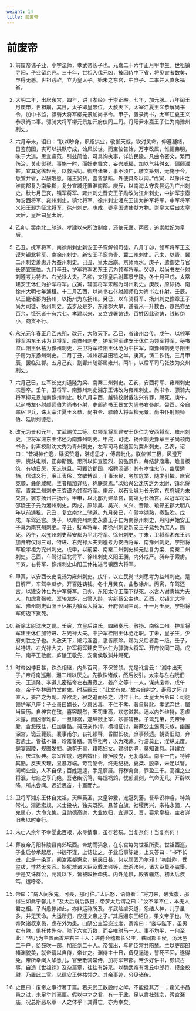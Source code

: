 ```yaml
---
weight: 14
title: 前废帝
---
```


# 前废帝

1. <span id="前废帝-1"></span>
前废帝讳子业，小字法师，孝武帝长子也。元嘉二十六年正月甲申生。世祖镇寻阳，子业留京邑。三十年，世祖入伐元凶，被囚侍中下省，将见害者数矣，卒得无恙。世祖践祚，立为皇太子。始未之东宫，中庶子、二率并入直永福省。

2. <span id="前废帝-2"></span>
大明二年，出居东宫。四年，讲《孝经》于崇正殿。七年，加元服。八年闰王月庚申，世祖崩，其日，太子即皇帝位。大赦天下。太宰江夏王义恭解尚书令，加中书监，骠骑大将军柳元景加尚书令。甲子，置录尚书，太宰江夏王义恭录尚书事。骠骑大将军柳元景加开府仪同三司。丹阳尹永嘉王子仁为南豫州刺史。

3. <span id="前废帝-3"></span>
六月辛未，诏曰：“朕以眇身，夙绍洪业，敬御天威，钦对灵命。仰遵凝绪，日鉴前图，实可以拱默守成，诒风长世。而宝位告始，万宇改属，惟德弗明，昧于大道。思宣睿范，引兹简恤，可具询执事，详访民隐。凡曲令密文，繁而伤治，关市僦税，事施一时，而奸吏舞文，妄兴威福，加以气纬舛玄，偏颇滋甚。宜其宽徭轻宪，以救民切。御府诸署，事不须广，雕文篆刻，无施于今。悉宜并省，以酬氓愿。藩王贸货，壹皆禁断。外便具条以闻。”戊寅，以豫州之淮南郡复为南梁郡，复分宣城还置淮南郡。庚辰，以南海太守袁昙远为广州刺史。秋七月己亥，镇军将军、雍州刺史晋安王子勋改为江州刺史，中护军宗悫为安西将军、雍州刺史，镇北将军、徐州刺史湘东王讳为护军将军，中军将军义阳王昶为征北将军、徐州刺史。庚戌，婆皇国遣使献方物。崇皇太后曰太皇太后，皇后曰皇太后。

4. <span id="前废帝-4"></span>
乙卯，罢南北二驰道。孝建以来所改制度，还依元嘉。丙辰，追崇献妃为皇后。

5. <span id="前废帝-5"></span>
乙丑，抚军将军、南徐州刺史新安王子鸾解领司徒。八月丁卯，领军将军王玄谟为镇北将军、南徐州刺史。新安王子鸾为青、冀二州刺史。己未，以青、冀二州刺史萧惠开为益州刺史。己丑，皇太后崩。京师雨水。庚子，遣御史与官长随宜赈恤。九月辛丑，护军将军湘东王讳为领军将军。癸卯，以尚书左仆射刘遵考为特进、右光禄大夫。乙卯，文穆皇后祔葬景宁陵。冬十月甲戌，太常建安王休仁为护军将军。戊寅，辅国将军宋越为司州刺史。庚辰，原除扬、南徐州大明七年逋租。十二月乙酉，以尚书右仆射颜师伯为尚书左仆射。壬辰，以王畿诸郡为扬州，以扬州为东扬州。癸巳，以车骑将军、扬州刺史豫章王子尚为司徒、扬州刺史。去岁及是岁，东诸郡大旱，甚者米一升数百，京邑亦至百余，饿死者十有六七。孝建以来，又立钱署铸钱，百姓因此盗铸，钱转伪小，商货不行。

6. <span id="前废帝-6"></span>
永光元年春正月乙未朔，改元，大赦天下。乙巳，省诸州台传。戊午，以领军将军湘东王讳为卫将军、南豫州刺史，护军将军建安王休仁为领军将军，秘书监山阳王休祐为豫州刺史，左卫将军桂阳王休范为中护军，南豫州刺史寻阳王子房为东扬州刺史。二月丁丑，减州郡县田租之半。庚寅，铸二铢钱。三月甲辰，罢临江郡。五月己亥，割郢州随郡属雍州。丙午，以后军司马张牧为交州刺史。

7. <span id="前废帝-7"></span>
六月己巳，左军长史刘道隆为梁、南秦二州刺史。乙亥，安西将军、雍州刺史宗悫卒。壬午，卫将军、南豫州刺史湘东王讳改为雍州刺史。尚书令、骠骑大将军柳元景加南豫州刺史。秋八月辛酉，越骑校尉戴法兴有罪，赐死。庚午，以尚书左仆射颜师伯为尚书仆射，吏部尚书王景文为尚书右仆射。癸酉，帝自率宿卫兵，诛太宰江夏王义恭、尚书令、骠骑大将军柳元景、尚书仆射颜师伯、廷尉刘德愿。

8. <span id="前废帝-8"></span>
改元为景和元年，文武赐位二等。以领军将军建安王休仁为安西将军、雍州刺史，卫将军湘东王讳还为南豫州刺史。甲戌，司徒、扬州刺史豫章王子尚领尚书令，射声校尉沈文秀为青州刺史，左军司马崔道固为冀州刺史。乙亥，诏曰：“昔凝神伫逸，磻溪赞道，湛虑思才，傅岩毗化。朕位御三极，风澄万宇，资鈇电断，正卯斯戮。思所以仰宣遗烈，俯弘景祚，每结梦庖鼎，瞻言板筑，有劬日昃，无忘昧旦。可甄访郡国，招聘闾部：其有孝性忠节，幽居遁栖，信诚义行，廉正表俗，文敏博识，干事治民，务加旌举，随才引擢。庶官克顺，彝伦咸叙。主者精加详括，称朕意焉。”以始兴公沈庆之为太尉，镇北将军、青冀二州刺史王玄谟为领军将军。庚辰，以石头城为长乐宫，东府城为未央宫。罢东扬州并扬州。甲申，以北邸为建章宫，南第为长杨宫。以冠军将军邵陵王子元为湘州刺史。丙戌，原除吴、吴兴、义兴、晋陵、琅邪五郡大明八年以前逋租。己丑，复立南北二驰道。九月癸巳，车驾幸湖熟，奏鼓吹。戊戌，车驾还宫。庚子，以南兖州刺史永嘉王子仁为南徐州刺史，丹阳尹始安王子真为南兖州刺史。辛丑，抚军将军、南徐州刺史新安王子鸾免为庶人，赐死。丙午，以兖州刺史薛安都为平北将军、徐州刺史。丁未，卫将军湘东王讳加开府仪同三司，特进、右光禄大夫刘遵考为安西将军、南豫州刺史，宁朔将军殷孝祖为兖州刺史。戊申，以前梁、南秦二州刺史柳元怙复为梁、南秦二州刺史。己酉，车驾讨征北将军、徐州刺史义阳王昶，内外戒严。昶奔于索虏。辛亥，右将军、豫州刺史山阳王休祐进号镇西大将军。

9. <span id="前废帝-9"></span>
甲寅，以安西长史袁鳷为雍州刺史。戊午，以左民尚书刘思考为益州刺史。是日解严，车驾幸瓜步。开百姓铸钱。冬十月癸亥，曲赦徐州。丙寅，车驾还宫。以建安休仁为护军将军。己卯，东阳太守王藻下狱死。以宫人谢贵嫔为夫人，加虎贲靸戟，鸾辂龙旂，出警入跸，实新蔡公主也。乙酉，以镇北大将军、豫州刺史山阳王休祐为镇军大将军、开府仪同三司。十一月壬辰，宁朔将军何迈下狱死。

10. <span id="前废帝-10"></span>
新除太尉沈庆之薨。壬寅，立皇后路氏，四厢奏乐。赦扬、南徐二州。护军将军建王休仁加特进、左光禄大夫。中护军桂阳王休范迁职。丁未，皇子生，少府刘胜之子也。大赦天下，赃污淫盗，悉皆原除。赐为父后者爵一级。壬子，以特进、左光禄大夫、护军将军建安王休仁为骠骑大将军、开府仪同三司。戊午，南平王敬猷、庐陵王敬先、安南侯敬渊并赐死。

11. <span id="前废帝-11"></span>
时帝凶悖日甚，诛杀相继，内外百司，不保首领。先是讹言云：“湘中出天子。”帝将南巡荆、湘二州以厌之。先欲诛诸叔，然后发引。太宗与左右阮佃夫、王道隆、李道儿密结帝左右寿寂之、姜产之等十一人，谋共废帝。戊午夜，帝于华林园竹堂射鬼。时巫觋云：“此堂有鬼。”故帝自射之。寿寂之怀刀直入，姜产之为副。帝欲走，寂之追而殒之，时年十七。太皇太后令曰：司徒领护军八座：子业虽曰嫡长，少禀凶毒，不仁不孝，著自髫龀。孝武弃世，属当辰历。自梓宫在殡，喜容靦然，天罚重离，欢恣滋甚。逼以内外维持，忍虐未露，而凶惨难抑，一旦肆祸，遂纵戮上宰，殄害辅臣。子鸾兄弟，先帝钟爱，含怨既往，枉加屠酷。昶茂亲作捍，横相征讨。新蔡公主逼离夫族，幽置深宫，诡云薨殒。襄事甫尔，丧礼顿释，昏酣长夜，庶事倾遗。朝贤旧勋，弃若遗土。管弦不辍，珍羞备膳。詈辱祖考，以为戏谑。行游莫止，淫纵无度。肆宴园陵，规图发掘。诛剪无辜，籍略妇女。建树伪竖，莫知谁息。拜嫔立后，庆过恒典。宗室密戚，遇若婢仆，鞭捶陵曳，无复尊卑。南平一门，特钟其酷。反天灭理，显暴万端。苛罚酷令，终无纪极，夏桀、殷辛，未足以譬。阖朝业业，人不自保；百姓遑遑，手足靡厝。行秽禽兽，罪盈三千。高祖之业将泯，七庙之享几绝。吾老疾沉笃，每规祸鸩，忧煎漏刻，气命无几。开辟以降，所未尝闻。远近思奋，十室而九。

12. <span id="前废帝-12"></span>
卫将军湘东王体自太祖，天纵英圣，文皇钟爱，宠冠列藩。吾早识神睿，特兼常礼。潜运宏规，义士投袂，独夫既殒，悬首白旗，社稷再兴，宗祐永固，人鬼属心，大命允集。且勋德高邈，大业攸归，宜遵汉、晋，纂承皇极。主者详旧典以时奉行。

13. <span id="前废帝-13"></span>
未亡人余年不幸婴此百艰，永寻情事，虽存若殒。当复奈何！当复奈何！

14. <span id="前废帝-14"></span>
葬废帝丹阳秣陵县南郊坛西。帝幼而狷急，在东宫每为世祖所责。世祖西巡，子业启参承起居，书迹不谨，上诘让之。子业启事陈谢，上又答曰：“书不长进，此是一条耳。闻汝素都懈怠，狷戾日甚，何以顽固乃尔邪！”初践阼，受玺绂，悖然无哀容。始犹难诸大臣及戴法兴等，既杀法兴，诸大臣莫不震慑。于是又诛群公，元凯以下，皆被殴捶牵曳。内外危惧，殿省骚然。初太后疾笃，遣呼帝。

15. <span id="前废帝-15"></span>
帝曰：“病人间多鬼，可畏，那可往。”太后怒，语侍者：“将刀来，破我腹，那得生如此宁馨儿！”及太后崩后数日，帝梦太后谓之曰：“汝不孝不仁，本无人君之相。子尚愚悖如此，亦非运祚所及。孝武险虐灭道，怨结人神，儿子虽多，并无天命。大运所归，应还文帝之子。”其后湘东王绍位，果文帝子也。故帝聚诸叔京邑，虑在外为患。山阴公主淫恣过度，谓帝曰：“妾与陛下，虽男女有殊，俱托体先帝。陛下六宫万数，而妾唯驸马一人。事不均平，一何至此！”帝乃为主置面首左右三十人；进爵会稽郡长公主，秩同郡王侯，汤沐邑二千户，给鼓吹一部，加班剑二十人。帝每出，与朝臣常共陪辇。主以吏部郎褚渊貌美，就帝请以自侍，帝许之。渊侍主十日，备见逼迫，誓死不回，遂得免。帝所幸阉人华愿儿，官至散骑常侍，加将军带郡。帝少好讲书，颇识古事，自造《世祖诔》及杂篇章，往往有辞采。以魏武帝有发丘中郎将、摸金校尉，乃置此二官。以建安王休祐领之。其余事迹，分见诸传。

16. <span id="前废帝-16"></span>
史臣曰：废帝之事行著于篇。若夫武王数殷纣之衅，不能挂其万一；霍光书昌邑之过，未足举其毫厘。假以中才之君，有一于此，足以霣社残宗，污宫潴庙，况总斯恶以萃一人之体乎！其得亡，亦为幸矣。
